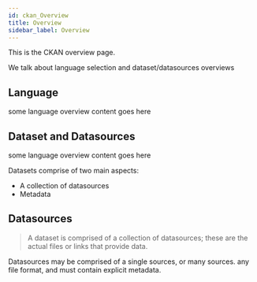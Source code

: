 ```yaml
---
id: ckan_Overview
title: Overview
sidebar_label: Overview
---
```

This is the CKAN overview page.

We talk about language selection and dataset/datasources overviews

## Language

some language overview content goes here

## Dataset and Datasources

some language overview content goes here

Datasets comprise of two main aspects:
* A collection of datasources
* Metadata

## Datasources
>A dataset is comprised of a collection of datasources; these are the actual files or links that provide data.

Datasources may be comprised of a single sources, or many sources. any file format, and must contain explicit metadata.